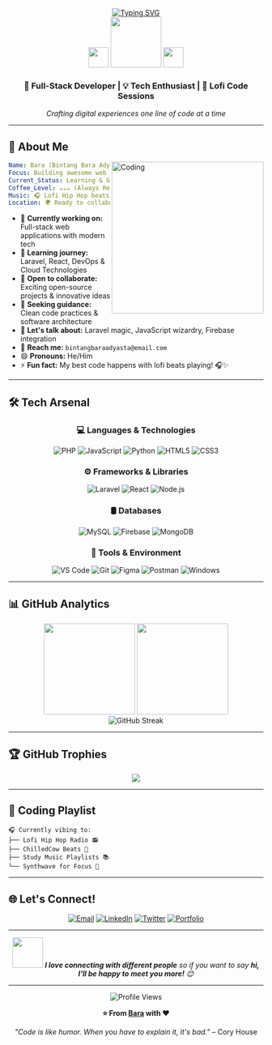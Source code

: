 <div align="center">
  <a href="https://github.com/barastrong">
    <img src="https://readme-typing-svg.vercel.app/?font=Fira+Code&weight=700&size=30&pause=1000&color=00BFFF¢er=true&vCenter=true&width=550&lines=Hi+there+%F0%9F%91%8B%2C+I'm+Bintang+Bara+Adyasta;A+Passionate+Full-Stack+Developer+%F0%9F%9A%80;Powered+by+Lofi+%26+Coffee+%E2%98%95%EF%B8%8F" alt="Typing SVG" />
  </a>
</div>

<div align="center">
  <img src="https://media.giphy.com/media/hvRJCLFzcasrR4ia7z/giphy.gif" width="40px" />
  <img src="https://media.giphy.com/media/M9gbBd9nbDrOTu1Mqx/giphy.gif" width="100" />
  <img src="https://media.giphy.com/media/hvRJCLFzcasrR4ia7z/giphy.gif" width="40px" />
</div>

<div align="center">
  <h3>🚀 Full-Stack Developer | 💡 Tech Enthusiast | 🎵 Lofi Code Sessions</h3>
  <p><em>Crafting digital experiences one line of code at a time</em></p>
</div>

---

## 🌟 About Me

<img align="right" alt="Coding" width="300" src="https://media.giphy.com/media/qgQUggAC3Pfv687qPC/giphy.gif">

```yaml
Name: Bara (Bintang Bara Adyasta)
Focus: Building awesome web applications
Current_Status: Learning & Growing
Coffee_Level: ☕☕☕ (Always Ready!)
Music: 🎧 Lofi Hip Hop beats
Location: 🌍 Ready to collaborate globally
```

- 🔭 **Currently working on:** Full-stack web applications with modern tech
- 🌱 **Learning journey:** Laravel, React, DevOps & Cloud Technologies  
- 👥 **Open to collaborate:** Exciting open-source projects & innovative ideas
- 🎯 **Seeking guidance:** Clean code practices & software architecture
- 💬 **Let's talk about:** Laravel magic, JavaScript wizardry, Firebase integration
- 📧 **Reach me:** `bintangbaraadyasta@email.com`
- 😄 **Pronouns:** He/Him
- ⚡ **Fun fact:** My best code happens with lofi beats playing! 🎧✨

---

## 🛠️ Tech Arsenal

<div align="center">

### 💻 Languages & Technologies
![PHP](https://img.shields.io/badge/PHP-777BB4?style=for-the-badge&logo=php&logoColor=white)
![JavaScript](https://img.shields.io/badge/JavaScript-F7DF1E?style=for-the-badge&logo=javascript&logoColor=black)
![Python](https://img.shields.io/badge/Python-3776AB?style=for-the-badge&logo=python&logoColor=white)
![HTML5](https://img.shields.io/badge/HTML5-E34F26?style=for-the-badge&logo=html5&logoColor=white)
![CSS3](https://img.shields.io/badge/CSS3-1572B6?style=for-the-badge&logo=css3&logoColor=white)

### ⚙️ Frameworks & Libraries
![Laravel](https://img.shields.io/badge/Laravel-FF2D20?style=for-the-badge&logo=laravel&logoColor=white)
![React](https://img.shields.io/badge/React-20232A?style=for-the-badge&logo=react&logoColor=61DAFB)
![Node.js](https://img.shields.io/badge/Node.js-43853D?style=for-the-badge&logo=node.js&logoColor=white)

### 🛢️ Databases
![MySQL](https://img.shields.io/badge/MySQL-00000F?style=for-the-badge&logo=mysql&logoColor=white)
![Firebase](https://img.shields.io/badge/Firebase-039BE5?style=for-the-badge&logo=Firebase&logoColor=white)
![MongoDB](https://img.shields.io/badge/MongoDB-4EA94B?style=for-the-badge&logo=mongodb&logoColor=white)

### 🔧 Tools & Environment
![VS Code](https://img.shields.io/badge/Visual_Studio_Code-0078D4?style=for-the-badge&logo=visual%20studio%20code&logoColor=white)
![Git](https://img.shields.io/badge/Git-F05032?style=for-the-badge&logo=git&logoColor=white)
![Figma](https://img.shields.io/badge/Figma-F24E1E?style=for-the-badge&logo=figma&logoColor=white)
![Postman](https://img.shields.io/badge/Postman-FF6C37?style=for-the-badge&logo=postman&logoColor=white)
![Windows](https://img.shields.io/badge/Windows-0078D6?style=for-the-badge&logo=windows&logoColor=white)

</div>

---

## 📊 GitHub Analytics

<div align="center">
  <img height="180em" src="https://github-readme-stats.vercel.app/api?username=barastrong&show_icons=true&theme=tokyonight&include_all_commits=true&count_private=true"/>
  <img height="180em" src="https://github-readme-stats.vercel.app/api/top-langs/?username=barastrong&layout=compact&langs_count=7&theme=tokyonight"/>
</div>

<div align="center">
  <img src="https://github-readme-streak-stats.herokuapp.com/?user=barastrong&theme=tokyonight" alt="GitHub Streak" />
</div>

---

## 🏆 GitHub Trophies
<div align="center">
  <img src="https://github-profile-trophy.vercel.app/?username=barastrong&theme=tokyonight&no-frame=false&no-bg=true&margin-w=4" />
</div>

---

## 🎵 Coding Playlist
```
🎧 Currently vibing to:
├── Lofi Hip Hop Radio 📻
├── ChilledCow Beats 🐄
├── Study Music Playlists 📚
└── Synthwave for Focus 🌊
```

---

## 🌐 Let's Connect!

<div align="center">

[![Email](https://img.shields.io/badge/Email-D14836?style=for-the-badge&logo=gmail&logoColor=white)](mailto:bintangbaraadyasta@email.com)
[![LinkedIn](https://img.shields.io/badge/LinkedIn-0077B5?style=for-the-badge&logo=linkedin&logoColor=white)](https://linkedin.com/in/yourprofile)
[![Twitter](https://img.shields.io/badge/Twitter-1DA1F2?style=for-the-badge&logo=twitter&logoColor=white)](https://twitter.com/yourhandle)
[![Portfolio](https://img.shields.io/badge/Portfolio-FF5722?style=for-the-badge&logo=todoist&logoColor=white)](https://yourportfolio.com)

</div>

---

<div align="center">
  <img src="https://media.giphy.com/media/LnQjpWaON8nhr21vNW/giphy.gif" width="60"> 
  <em><b>I love connecting with different people</b> so if you want to say <b>hi, I'll be happy to meet you more!</b> 😊</em>
</div>

---

<div align="center">
  <img src="https://komarev.com/ghpvc/?username=YourGitHubUsername&label=Profile%20views&color=0e75b6&style=flat" alt="Profile Views" />
</div>

<div align="center">
  
**⭐ From [Bara](https://github.com/YourGitHubUsername) with ❤️**

*"Code is like humor. When you have to explain it, it's bad."* – Cory House

</div>
